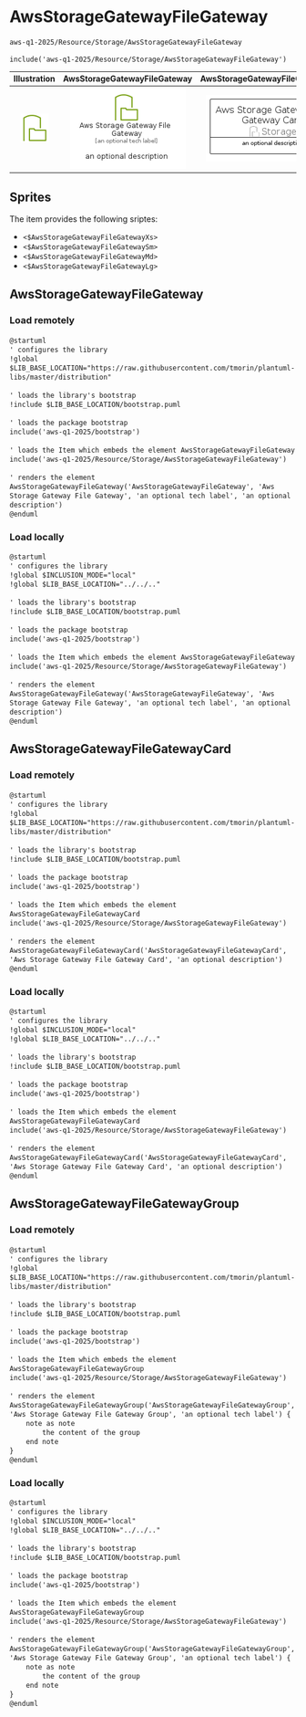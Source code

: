 # AwsStorageGatewayFileGateway


```text
aws-q1-2025/Resource/Storage/AwsStorageGatewayFileGateway
```

```text
include('aws-q1-2025/Resource/Storage/AwsStorageGatewayFileGateway')
```



| Illustration | AwsStorageGatewayFileGateway | AwsStorageGatewayFileGatewayCard | AwsStorageGatewayFileGatewayGroup |
| :---: | :---: | :---: | :---: |
| ![illustration for Illustration](../../../aws-q1-2025/Resource/Storage/AwsStorageGatewayFileGateway.png) | ![illustration for AwsStorageGatewayFileGateway](../../../aws-q1-2025/Resource/Storage/AwsStorageGatewayFileGateway.Local.png) | ![illustration for AwsStorageGatewayFileGatewayCard](../../../aws-q1-2025/Resource/Storage/AwsStorageGatewayFileGatewayCard.Local.png) | ![illustration for AwsStorageGatewayFileGatewayGroup](../../../aws-q1-2025/Resource/Storage/AwsStorageGatewayFileGatewayGroup.Local.png) |



## Sprites
The item provides the following sriptes:

- `<$AwsStorageGatewayFileGatewayXs>`
- `<$AwsStorageGatewayFileGatewaySm>`
- `<$AwsStorageGatewayFileGatewayMd>`
- `<$AwsStorageGatewayFileGatewayLg>`





## AwsStorageGatewayFileGateway

### Load remotely
```plantuml
@startuml
' configures the library
!global $LIB_BASE_LOCATION="https://raw.githubusercontent.com/tmorin/plantuml-libs/master/distribution"

' loads the library's bootstrap
!include $LIB_BASE_LOCATION/bootstrap.puml

' loads the package bootstrap
include('aws-q1-2025/bootstrap')

' loads the Item which embeds the element AwsStorageGatewayFileGateway
include('aws-q1-2025/Resource/Storage/AwsStorageGatewayFileGateway')

' renders the element
AwsStorageGatewayFileGateway('AwsStorageGatewayFileGateway', 'Aws Storage Gateway File Gateway', 'an optional tech label', 'an optional description')
@enduml
```

### Load locally
```plantuml
@startuml
' configures the library
!global $INCLUSION_MODE="local"
!global $LIB_BASE_LOCATION="../../.."

' loads the library's bootstrap
!include $LIB_BASE_LOCATION/bootstrap.puml

' loads the package bootstrap
include('aws-q1-2025/bootstrap')

' loads the Item which embeds the element AwsStorageGatewayFileGateway
include('aws-q1-2025/Resource/Storage/AwsStorageGatewayFileGateway')

' renders the element
AwsStorageGatewayFileGateway('AwsStorageGatewayFileGateway', 'Aws Storage Gateway File Gateway', 'an optional tech label', 'an optional description')
@enduml
```

## AwsStorageGatewayFileGatewayCard

### Load remotely
```plantuml
@startuml
' configures the library
!global $LIB_BASE_LOCATION="https://raw.githubusercontent.com/tmorin/plantuml-libs/master/distribution"

' loads the library's bootstrap
!include $LIB_BASE_LOCATION/bootstrap.puml

' loads the package bootstrap
include('aws-q1-2025/bootstrap')

' loads the Item which embeds the element AwsStorageGatewayFileGatewayCard
include('aws-q1-2025/Resource/Storage/AwsStorageGatewayFileGateway')

' renders the element
AwsStorageGatewayFileGatewayCard('AwsStorageGatewayFileGatewayCard', 'Aws Storage Gateway File Gateway Card', 'an optional description')
@enduml
```

### Load locally
```plantuml
@startuml
' configures the library
!global $INCLUSION_MODE="local"
!global $LIB_BASE_LOCATION="../../.."

' loads the library's bootstrap
!include $LIB_BASE_LOCATION/bootstrap.puml

' loads the package bootstrap
include('aws-q1-2025/bootstrap')

' loads the Item which embeds the element AwsStorageGatewayFileGatewayCard
include('aws-q1-2025/Resource/Storage/AwsStorageGatewayFileGateway')

' renders the element
AwsStorageGatewayFileGatewayCard('AwsStorageGatewayFileGatewayCard', 'Aws Storage Gateway File Gateway Card', 'an optional description')
@enduml
```

## AwsStorageGatewayFileGatewayGroup

### Load remotely
```plantuml
@startuml
' configures the library
!global $LIB_BASE_LOCATION="https://raw.githubusercontent.com/tmorin/plantuml-libs/master/distribution"

' loads the library's bootstrap
!include $LIB_BASE_LOCATION/bootstrap.puml

' loads the package bootstrap
include('aws-q1-2025/bootstrap')

' loads the Item which embeds the element AwsStorageGatewayFileGatewayGroup
include('aws-q1-2025/Resource/Storage/AwsStorageGatewayFileGateway')

' renders the element
AwsStorageGatewayFileGatewayGroup('AwsStorageGatewayFileGatewayGroup', 'Aws Storage Gateway File Gateway Group', 'an optional tech label') {
    note as note
        the content of the group
    end note
}
@enduml
```

### Load locally
```plantuml
@startuml
' configures the library
!global $INCLUSION_MODE="local"
!global $LIB_BASE_LOCATION="../../.."

' loads the library's bootstrap
!include $LIB_BASE_LOCATION/bootstrap.puml

' loads the package bootstrap
include('aws-q1-2025/bootstrap')

' loads the Item which embeds the element AwsStorageGatewayFileGatewayGroup
include('aws-q1-2025/Resource/Storage/AwsStorageGatewayFileGateway')

' renders the element
AwsStorageGatewayFileGatewayGroup('AwsStorageGatewayFileGatewayGroup', 'Aws Storage Gateway File Gateway Group', 'an optional tech label') {
    note as note
        the content of the group
    end note
}
@enduml
```

